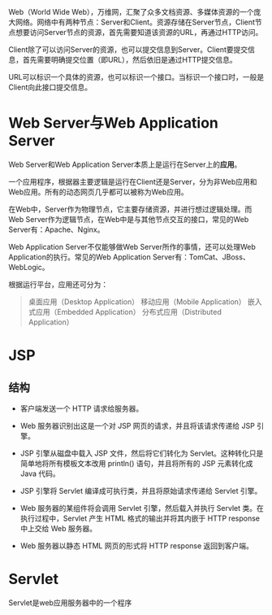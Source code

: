 Web（World Wide Web），万维网，汇聚了众多文档资源、多媒体资源的一个庞大网络。网络中有两种节点：Server和Client。资源存储在Server节点，Client节点想要访问Server节点的资源，首先需要知道该资源的URL，再通过HTTP访问。

Client除了可以访问Server的资源，也可以提交信息到Server。Client要提交信息，首先需要明确提交位置（即URL），然后依旧是通过HTTP提交信息。

URL可以标识一个具体的资源，也可以标识一个接口。当标识一个接口时，一般是Client向此接口提交信息。

# Web Server与Web Application Server
Web Server和Web Application Server本质上是运行在Server上的**应用**。

一个应用程序，根据器主要逻辑是运行在Client还是Server，分为非Web应用和Web应用。所有的动态网页几乎都可以被称为Web应用。

在Web中，Server作为物理节点，它主要存储资源，并进行想过逻辑处理。而Web Server作为逻辑节点，在Web中是与其他节点交互的接口，常见的Web Server有：Apache、Nginx。

Web Application Server不仅能够做Web Server所作的事情，还可以处理Web Application的执行。常见的Web Application Server有：TomCat、JBoss、WebLogic。


根据运行平台，应用还可分为：
>桌面应用（Desktop Application）
>移动应用（Mobile Application）
>嵌入式应用（Embedded Application）
>分布式应用（Distributed Application）

# JSP
## 结构
- 客户端发送一个 HTTP 请求给服务器。
    
- Web 服务器识别出这是一个对 JSP 网页的请求，并且将该请求传递给 JSP 引擎。
    
- JSP 引擎从磁盘中载入 JSP 文件，然后将它们转化为 Servlet。这种转化只是简单地将所有模板文本改用 println() 语句，并且将所有的 JSP 元素转化成 Java 代码。
    
- JSP 引擎将 Servlet 编译成可执行类，并且将原始请求传递给 Servlet 引擎。
    
- Web 服务器的某组件将会调用 Servlet 引擎，然后载入并执行 Servlet 类。在执行过程中，Servlet 产生 HTML 格式的输出并将其内嵌于 HTTP response 中上交给 Web 服务器。
    
- Web 服务器以静态 HTML 网页的形式将 HTTP response 返回到客户端。


# Servlet
Servlet是web应用服务器中的一个程序